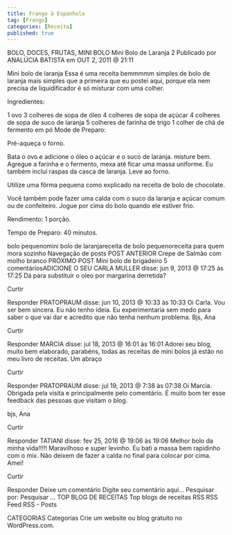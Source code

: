 ```yaml
---
title: Frango à Espanhola
tag: [Frango]
categories: [Receita]
published: true
---
```


BOLO, DOCES, FRUTAS, MINI BOLO
Mini Bolo de Laranja 2
Publicado por ANALÚCIA BATISTA em OUT 2, 2011 @ 21:11

Mini bolo de laranja
Essa é uma receita bemmmmm simples de bolo de laranja mais simples que a primeira que eu postei aqui, porque ela nem precisa de liquidificador é só misturar com uma colher.

Ingredientes:

1 ovo
3 colheres de sopa de óleo
4 colheres de sopa de açúcar
4 colheres de sopa de suco de laranja
5 colheres de farinha de trigo
1 colher de chá de fermento em pó
Mode de Preparo:

Pré-aqueça o forno.

Bata o ovo e adicione o óleo o açúcar e o suco de laranja. misture bem. Agregue a farinha e o fermento, mexa até ficar uma massa uniforme. Eu também incluí raspas da casca de laranja. Leve ao forno.

Utilize uma fôrma pequena como explicado na receita de bolo de chocolate.

Você também pode fazer uma calda com o suco da laranja e açúcar comum ou de confeiteiro. Jogue por cima do bolo quando ele estiver frio.

Rendimento: 1 porção.

Tempo de Preparo: 40 minutos.



bolo pequenomini bolo de laranjareceita de bolo pequenoreceita para quem mora sozinho
Navegação de posts
POST ANTERIOR
Crepe de Salmão com molho branco
PRÓXIMO POST
Mini bolo de brigadeiro
5 comentáriosADICIONE O SEU
CARLA MULLER disse:
jun 9, 2013 @ 17:25 às 17:25
Dá para substituir o oleo por margarina derretida?

Curtir

Responder
PRATOPRAUM disse:
jun 10, 2013 @ 10:33 às 10:33
Oi Carla. Vou ser bem sincera. Eu não tenho ideia. Eu experimentaria sem medo para saber o que vai dar e acredito que não tenha nenhum problema. Bjs, Ana

Curtir

Responder
MARCIA disse:
jul 18, 2013 @ 16:01 às 16:01
Adorei seu blog, muito bem elaborado, parabéns, todas as receitas de mini bolos já estão no meu livro de receitas.
Um abraço

Curtir

Responder
PRATOPRAUM disse:
jul 19, 2013 @ 7:38 às 07:38
Oi Marcia. Obrigada pela visita e principalmente pelo comentário. É muito bom ter esse feedback das pessoas que visitam o blog.

bjs,
Ana

Curtir

Responder
TATIANI disse:
fev 25, 2016 @ 19:06 às 19:06
Melhor bolo da minha vida!!!!! Maravilhoso e super levinho. Eu bati a massa bem rapidinho com o mix. Não deixem de fazer a calda no final para colocar por cima. Amei!

Curtir

Responder
Deixe um comentário
Digite seu comentário aqui...
Pesquisar por:
Pesquisar …
TOP BLOG DE RECEITAS
Top blogs de receitas
RSS
RSS Feed RSS - Posts

CATEGORIAS
Categorias
Crie um website ou blog gratuito no WordPress.com.
